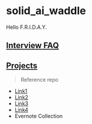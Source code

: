 # solid_ai_waddle
Hello F.R.I.D.A.Y.

## [Interview FAQ](interview/README.md)
## [Projects](project/README.md)

> Reference repo
- [Link1](https://github.com/songyingxin/NLPer-Interview)
- [Link2](https://github.com/DA-southampton/NLP_ability)
- [Link3](https://github.com/DA-southampton/Tech_Aarticle)
- [Link4](https://github.com/DarLiner/Algorithm_Interview_Notes-Chinese)
- Evernote Collection